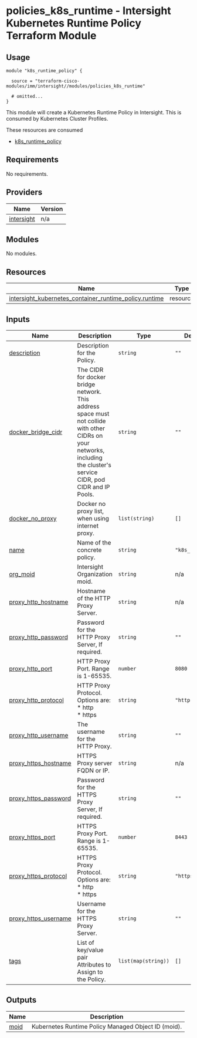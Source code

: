 # policies_k8s_runtime - Intersight Kubernetes Runtime Policy Terraform Module

## Usage

```hcl
module "k8s_runtime_policy" {

  source = "terraform-cisco-modules/imm/intersight//modules/policies_k8s_runtime"

  # omitted...
}
```

This module will create a Kubernetes Runtime Policy in Intersight.  This is consumed by Kubernetes Cluster Profiles.  

These resources are consumed

* [k8s_runtime_policy](https://registry.terraform.io/providers/CiscoDevNet/intersight/latest/docs/resources/kubernetes_container_runtime_policy)

<!-- BEGINNING OF PRE-COMMIT-TERRAFORM DOCS HOOK -->
## Requirements

No requirements.

## Providers

| Name | Version |
|------|---------|
| <a name="provider_intersight"></a> [intersight](#provider\_intersight) | n/a |

## Modules

No modules.

## Resources

| Name | Type |
|------|------|
| [intersight_kubernetes_container_runtime_policy.runtime](https://registry.terraform.io/providers/CiscoDevNet/intersight/latest/docs/resources/kubernetes_container_runtime_policy) | resource |

## Inputs

| Name | Description | Type | Default | Required |
|------|-------------|------|---------|:--------:|
| <a name="input_description"></a> [description](#input\_description) | Description for the Policy. | `string` | `""` | no |
| <a name="input_docker_bridge_cidr"></a> [docker\_bridge\_cidr](#input\_docker\_bridge\_cidr) | The CIDR for docker bridge network. This address space must not collide with other CIDRs on your networks, including the cluster's service CIDR, pod CIDR and IP Pools. | `string` | `""` | no |
| <a name="input_docker_no_proxy"></a> [docker\_no\_proxy](#input\_docker\_no\_proxy) | Docker no proxy list, when using internet proxy. | `list(string)` | `[]` | no |
| <a name="input_name"></a> [name](#input\_name) | Name of the concrete policy. | `string` | `"k8s_runtime"` | no |
| <a name="input_org_moid"></a> [org\_moid](#input\_org\_moid) | Intersight Organization moid. | `string` | n/a | yes |
| <a name="input_proxy_http_hostname"></a> [proxy\_http\_hostname](#input\_proxy\_http\_hostname) | Hostname of the HTTP Proxy Server. | `string` | n/a | yes |
| <a name="input_proxy_http_password"></a> [proxy\_http\_password](#input\_proxy\_http\_password) | Password for the HTTP Proxy Server, If required. | `string` | `""` | no |
| <a name="input_proxy_http_port"></a> [proxy\_http\_port](#input\_proxy\_http\_port) | HTTP Proxy Port.  Range is 1-65535. | `number` | `8080` | no |
| <a name="input_proxy_http_protocol"></a> [proxy\_http\_protocol](#input\_proxy\_http\_protocol) | HTTP Proxy Protocol. Options are:<br>* http<br>* https | `string` | `"http"` | no |
| <a name="input_proxy_http_username"></a> [proxy\_http\_username](#input\_proxy\_http\_username) | The username for the HTTP Proxy. | `string` | `""` | no |
| <a name="input_proxy_https_hostname"></a> [proxy\_https\_hostname](#input\_proxy\_https\_hostname) | HTTPS Proxy server FQDN or IP. | `string` | n/a | yes |
| <a name="input_proxy_https_password"></a> [proxy\_https\_password](#input\_proxy\_https\_password) | Password for the HTTPS Proxy Server, If required. | `string` | `""` | no |
| <a name="input_proxy_https_port"></a> [proxy\_https\_port](#input\_proxy\_https\_port) | HTTPS Proxy Port.  Range is 1-65535. | `number` | `8443` | no |
| <a name="input_proxy_https_protocol"></a> [proxy\_https\_protocol](#input\_proxy\_https\_protocol) | HTTPS Proxy Protocol. Options are:<br>* http<br>* https | `string` | `"https"` | no |
| <a name="input_proxy_https_username"></a> [proxy\_https\_username](#input\_proxy\_https\_username) | Username for the HTTPS Proxy Server. | `string` | `""` | no |
| <a name="input_tags"></a> [tags](#input\_tags) | List of key/value pair Attributes to Assign to the Policy. | `list(map(string))` | `[]` | no |

## Outputs

| Name | Description |
|------|-------------|
| <a name="output_moid"></a> [moid](#output\_moid) | Kubernetes Runtime Policy Managed Object ID (moid). |
<!-- END OF PRE-COMMIT-TERRAFORM DOCS HOOK -->
